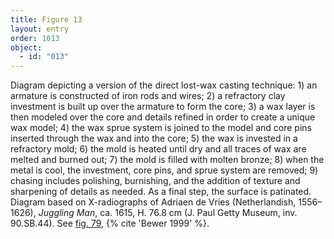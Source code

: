 ```yaml
---
title: Figure 13
layout: entry
order: 1013
object:
  - id: "013"
---
```


Diagram depicting a version of the direct lost-wax casting technique: 1) an armature is constructed of iron rods and wires; 2) a refractory clay investment is built up over the armature to form the core; 3) a wax layer is then modeled over the core and details refined in order to create a unique wax model; 4) the wax sprue system is joined to the model and core pins inserted through the wax and into the core; 5) the wax is invested in a refractory mold; 6) the mold is heated until dry and all traces of wax are melted and burned out; 7) the mold is filled with molten bronze; 8) when the metal is cool, the investment, core pins, and sprue system are removed; 9) chasing includes polishing, burnishing, and the addition of texture and sharpening of details as needed. As a final step, the surface is patinated. Diagram based on X-radiographs of Adriaen de Vries (Netherlandish, 1556–1626), *Juggling Man*, ca. 1615, H. 76.8 cm (J. Paul Getty Museum, inv. 90.SB.44). See [fig. 79](/visual-atlas/079/), {% cite 'Bewer 1999' %}.
